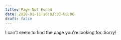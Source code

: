 ```yaml
---
title: Page Not Found
date: 2018-01-11T16:03:33-05:00
draft: false
---
```


I can't seem to find the page you're looking for. Sorry!
